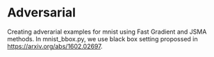 # Adversarial

Creating adverarial examples for mnist using Fast Gradient and JSMA methods.
In mnist_bbox.py, we use black box setting propossed in https://arxiv.org/abs/1602.02697.
